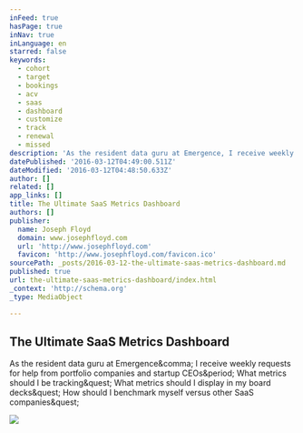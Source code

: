 ```yaml
---
inFeed: true
hasPage: true
inNav: true
inLanguage: en
starred: false
keywords:
  - cohort
  - target
  - bookings
  - acv
  - saas
  - dashboard
  - customize
  - track
  - renewal
  - missed
description: 'As the resident data guru at Emergence, I receive weekly requests for help from portfolio companies and startup CEOs. What metrics should I be tracking? What metrics should I display in my board decks? How should I benchmark myself versus other SaaS companies?'
datePublished: '2016-03-12T04:49:00.511Z'
dateModified: '2016-03-12T04:48:50.633Z'
author: []
related: []
app_links: []
title: The Ultimate SaaS Metrics Dashboard
authors: []
publisher:
  name: Joseph Floyd
  domain: www.josephfloyd.com
  url: 'http://www.josephfloyd.com'
  favicon: 'http://www.josephfloyd.com/favicon.ico'
sourcePath: _posts/2016-03-12-the-ultimate-saas-metrics-dashboard.md
published: true
url: the-ultimate-saas-metrics-dashboard/index.html
_context: 'http://schema.org'
_type: MediaObject

---
```

<article style=""><h1>The Ultimate SaaS Metrics Dashboard</h1><p>As the resident data guru at Emergence&amp;comma; I receive weekly requests for help from portfolio companies and startup CEOs&amp;period; What metrics should I be tracking&amp;quest; What metrics should I display in my board decks&amp;quest; How should I benchmark myself versus other SaaS companies&amp;quest;</p><img src="http://www.josephfloyd.com/uploads/2/9/4/1/2941963/5797418.png?665" /></article>